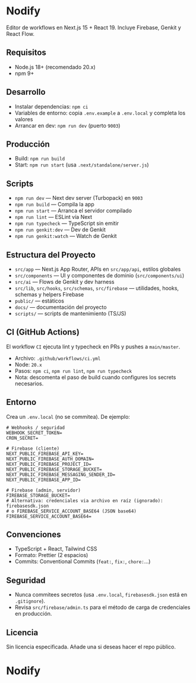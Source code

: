 # Nodify

Editor de workflows en Next.js 15 + React 19. Incluye Firebase, Genkit y React Flow.

## Requisitos

- Node.js 18+ (recomendado 20.x)
- npm 9+

## Desarrollo

- Instalar dependencias: `npm ci`
- Variables de entorno: copia `.env.example` a `.env.local` y completa los valores
- Arrancar en dev: `npm run dev` (puerto `9003`)

## Producción

- Build: `npm run build`
- Start: `npm run start` (usa `.next/standalone/server.js`)

## Scripts

- `npm run dev` — Next dev server (Turbopack) en `9003`
- `npm run build` — Compila la app
- `npm run start` — Arranca el servidor compilado
- `npm run lint` — ESLint vía Next
- `npm run typecheck` — TypeScript sin emitir
- `npm run genkit:dev` — Dev de Genkit
- `npm run genkit:watch` — Watch de Genkit

## Estructura del Proyecto

- `src/app` — Next.js App Router, APIs en `src/app/api`, estilos globales
- `src/components` — UI y componentes de dominio (`src/components/ui`)
- `src/ai` — Flows de Genkit y dev harness
- `src/lib`, `src/hooks`, `src/schemas`, `src/firebase` — utilidades, hooks, schemas y helpers Firebase
- `public/` — estáticos
- `docs/` — documentación del proyecto
- `scripts/` — scripts de mantenimiento (TS/JS)

## CI (GitHub Actions)

El workflow `CI` ejecuta lint y typecheck en PRs y pushes a `main/master`.
- Archivo: `.github/workflows/ci.yml`
- Node: `20.x`
- Pasos: `npm ci`, `npm run lint`, `npm run typecheck`
- Nota: descomenta el paso de build cuando configures los secrets necesarios.

## Entorno

Crea un `.env.local` (no se commitea). De ejemplo:

```
# Webhooks / seguridad
WEBHOOK_SECRET_TOKEN=
CRON_SECRET=

# Firebase (cliente)
NEXT_PUBLIC_FIREBASE_API_KEY=
NEXT_PUBLIC_FIREBASE_AUTH_DOMAIN=
NEXT_PUBLIC_FIREBASE_PROJECT_ID=
NEXT_PUBLIC_FIREBASE_STORAGE_BUCKET=
NEXT_PUBLIC_FIREBASE_MESSAGING_SENDER_ID=
NEXT_PUBLIC_FIREBASE_APP_ID=

# Firebase (admin, servidor)
FIREBASE_STORAGE_BUCKET=
# Alternativa: credenciales via archivo en raíz (ignorado): firebasesdk.json
# o FIREBASE_SERVICE_ACCOUNT_BASE64 (JSON base64)
FIREBASE_SERVICE_ACCOUNT_BASE64=
```

## Convenciones

- TypeScript + React, Tailwind CSS
- Formato: Prettier (2 espacios)
- Commits: Conventional Commits (`feat:`, `fix:`, `chore:`…)

## Seguridad

- Nunca commitees secretos (usa `.env.local`, `firebasesdk.json` está en `.gitignore`).
- Revisa `src/firebase/admin.ts` para el método de carga de credenciales en producción.

## Licencia

Sin licencia especificada. Añade una si deseas hacer el repo público.

# Nodify

